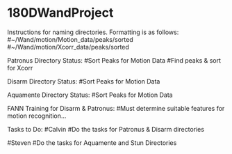 # 180DWandProject

Instructions for naming directories.
Formatting is as follows: 
#~/Wand/motion/Motion_data/peaks/sorted
#~/Wand/motion/Xcorr_data/peaks/sorted

Patronus Directory Status:
#Sort Peaks for Motion Data
#Find peaks & sort for Xcorr

Disarm Directory Status:
#Sort Peaks for Motion Data

Aquamente Directory Status:
#Sort Peaks for Motion Data

FANN Training for Disarm & Patronus:
#Must determine suitable features for motion recognition...


Tasks to Do:
#Calvin
#Do the tasks for Patronus & Disarm directories

#Steven
#Do the tasks for Aquamente and Stun Directories
